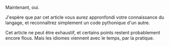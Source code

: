 Maintenant, oui.

J'espère que par cet article vous aurez appronfondi votre connaissance du langage, et reconnaîtrez simplement un code pythonique d'un autre.

Cet article ne peut être exhaustif, et certains points restent probablement encore flous. Mais les idiomes viennent avec le temps, par la pratique.

